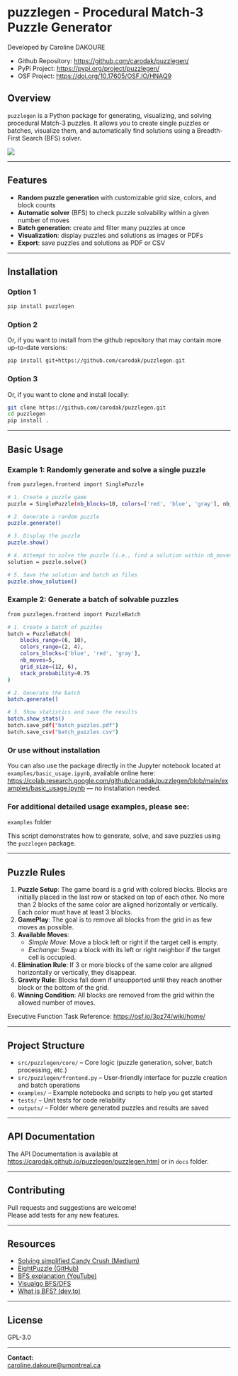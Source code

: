 # puzzlegen - Procedural Match-3 Puzzle Generator 
Developed by Caroline DAKOURE

- Github Repository: https://github.com/carodak/puzzlegen/
- PyPi Project: https://pypi.org/project/puzzlegen/
- OSF Project: https://doi.org/10.17605/OSF.IO/HNAQ9 

## Overview

`puzzlegen` is a Python package for generating, visualizing, and solving procedural Match-3 puzzles.
It allows you to create single puzzles or batches, visualize them, and automatically find solutions using a Breadth-First Search (BFS) solver.

<img src="https://raw.githubusercontent.com/carodak/puzzlegen/refs/heads/main/docs/assets/puzzle-gen.png">

---

## Features

- **Random puzzle generation** with customizable grid size, colors, and block counts
- **Automatic solver** (BFS) to check puzzle solvability within a given number of moves
- **Batch generation**: create and filter many puzzles at once
- **Visualization**: display puzzles and solutions as images or PDFs
- **Export**: save puzzles and solutions as PDF or CSV

---

## Installation

### Option 1
```bash
pip install puzzlegen
```

### Option 2
Or, if you want to install from the github repository that may contain more up-to-date versions:
```bash
pip install git+https://github.com/carodak/puzzlegen.git
```

### Option 3
Or, if you want to clone and install locally:
```bash
git clone https://github.com/carodak/puzzlegen.git
cd puzzlegen
pip install .
```

---

## Basic Usage

### Example 1: Randomly generate and solve a single puzzle
```bash
from puzzlegen.frontend import SinglePuzzle

# 1. Create a puzzle game
puzzle = SinglePuzzle(nb_blocks=10, colors=['red', 'blue', 'gray'], nb_moves=5, grid_size=(12, 12))

# 2. Generate a random puzzle
puzzle.generate()

# 3. Display the puzzle
puzzle.show()

# 4. Attempt to solve the puzzle (i.e., find a solution within nb_moves)
solution = puzzle.solve()

# 5. Save the solution and batch as files
puzzle.show_solution()
```

### Example 2: Generate a batch of solvable puzzles
```bash
from puzzlegen.frontend import PuzzleBatch

# 1. Create a batch of puzzles
batch = PuzzleBatch(
    blocks_range=(6, 10),
    colors_range=(2, 4),
    colors_blocks=['blue', 'red', 'gray'],
    nb_moves=5,
    grid_size=(12, 6),
    stack_probability=0.75
)

# 2. Generate the batch
batch.generate()

# 3. Show statistics and save the results
batch.show_stats()
batch.save_pdf("batch_puzzles.pdf")
batch.save_csv("batch_puzzles.csv")
```

### Or use without installation
You can also use the package directly in the Jupyter notebook located at `examples/basic_usage.ipynb`, available online here: https://colab.research.google.com/github/carodak/puzzlegen/blob/main/examples/basic_usage.ipynb — no installation needed.

### For additional detailed usage examples, please see:

`examples` folder

This script demonstrates how to generate, solve, and save puzzles using the `puzzlegen` package.

---

## Puzzle Rules

1. **Puzzle Setup**: The game board is a grid with colored blocks. Blocks are initially placed in the last row or stacked on top of each other. No more than 2 blocks of the same color are aligned horizontally or vertically. Each color must have at least 3 blocks.
2. **GamePlay**: The goal is to remove all blocks from the grid in as few moves as possible.
3. **Available Moves**:
    - *Simple Move*: Move a block left or right if the target cell is empty.
    - *Exchange*: Swap a block with its left or right neighbor if the target cell is occupied.
4. **Elimination Rule**: If 3 or more blocks of the same color are aligned horizontally or vertically, they disappear.
5. **Gravity Rule**: Blocks fall down if unsupported until they reach another block or the bottom of the grid.
6. **Winning Condition**: All blocks are removed from the grid within the allowed number of moves.

Executive Function Task Reference: https://osf.io/3pz74/wiki/home/

---

## Project Structure

- `src/puzzlegen/core/` – Core logic (puzzle generation, solver, batch processing, etc.)
- `src/puzzlegen/frontend.py` – User-friendly interface for puzzle creation and batch operations
- `examples/` – Example notebooks and scripts to help you get started
- `tests/` – Unit tests for code reliability
- `outputs/` – Folder where generated puzzles and results are saved

---

## API Documentation

The API Documentation is available at https://carodak.github.io/puzzlegen/puzzlegen.html or in `docs` folder.

---

## Contributing

Pull requests and suggestions are welcome!  
Please add tests for any new features.

---

## Resources

- [Solving simplified Candy Crush (Medium)](https://medium.com/swlh/solving-simplified-candy-crush-i-e-match-3-games-with-swaps-54cb7975486b)
- [EightPuzzle (GitHub)](https://github.com/MohamadTarekk/EightPuzzle)
- [BFS explanation (YouTube)](https://www.youtube.com/watch?v=MQ-BffUgYfM)
- [Visualgo BFS/DFS](https://visualgo.net/en/dfsbfs)
- [What is BFS? (dev.to)](https://dev.to/lukegarrigan/what-is-bfs-breadth-first-search-nad)

---

## License

GPL-3.0

---

**Contact:**  
caroline.dakoure@umontreal.ca